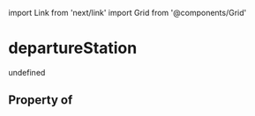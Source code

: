 import Link from 'next/link'
import Grid from '@components/Grid'

# departureStation

undefined

## Property of



